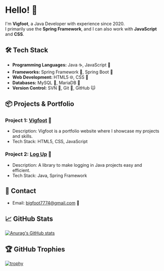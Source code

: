# Hello! 👋

I'm **Vigfoot**, a Java Developer with experience since 2020.  
I primarily use the **Spring Framework**, and I can also work with **JavaScript** and **CSS**.

## 🛠 Tech Stack
- **Programming Languages:** Java ☕, JavaScript 📜
- **Frameworks:** Spring Framework 🌱, Spring Boot 🚀
- **Web Development:** HTML5 🌐, CSS 🎨
- **Databases:** MySQL 🐬, MariaDB 🐳
- **Version Control:** SVN 🔧, Git 🐙, GitHub 🐱

## 📦 Projects & Portfolio
### Project 1: [Vigfoot](https://vigfoot.com) 🌟
- Description: Vigfoot is a portfolio website where I showcase my projects and skills.
- Tech Stack: HTML5, CSS, JavaScript

### Project 2: [Log Up](https://github.com/forestfull/logup) 🚀
- Description: A library to make logging in Java projects easy and efficient.
- Tech Stack: Java, Spring Framework

## 💬 Contact
- Email: [bigfoot7774@gmail.com](mailto:bigfoot7774@gmail.com) 📧

## 📈 GitHub Stats
[![Anurag's GitHub stats](https://github-readme-stats.vercel.app/api?username=forestfull&show_icons=true)](https://github.com/anuraghazra/github-readme-stats)

## 🏆 GitHub Trophies
[![trophy](https://github-profile-trophy.vercel.app/?username=forestfull&theme=onestar&no-frame=true&row=1&column=6)](https://github.com/ryo-ma/github-profile-trophy)
